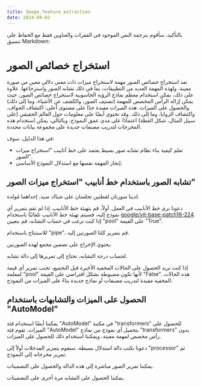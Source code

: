 ```yaml
---
title: Image_feature_extraction
date: 2024-09-02
---
```


بالتأكيد، سأقوم بترجمة النص الموجود في الفقرات والعناوين فقط مع الحفاظ على تنسيق Markdown:

# استخراج خصائص الصور

تعد استخراج خصائص الصور مهمة لاستخراج ميزات ذات معنى دلالي معين من صورة معينة. ولهذه المهمة العديد من التطبيقات، بما في ذلك تشابه الصور واسترجاعها. علاوة على ذلك، يمكن استخدام معظم نماذج الرؤية الحاسوبية لاستخراج خصائص الصور، حيث يمكن إزالة الرأس المخصص للمهمة (تصنيف الصور، والكشف عن الأشياء، وما إلى ذلك) والحصول على الميزات. هذه الميزات مفيدة جدًا على مستوى أعلى: اكتشاف الحواف، واكتشاف الزوايا، وما إلى ذلك. وقد تحتوي أيضًا على معلومات حول العالم الحقيقي (على سبيل المثال، شكل القطة) اعتمادًا على مدى عمق النموذج. وبالتالي، يمكن استخدام هذه المخرجات لتدريب مصنفات جديدة على مجموعة بيانات محددة.

في هذا الدليل، سوف:

- تعلم كيفية بناء نظام تشابه صور بسيط يعتمد على خط أنابيب "استخراج ميزات الصور".
- إنجاز المهمة نفسها مع استدلال النموذج الأساسي.

## تشابه الصور باستخدام خط أنابيب "استخراج ميزات الصور"

لدينا صورتان لقطتين تجلسان على شباك صيد، إحداهما مُولدة.

دعونا نرى خط الأنابيب في العمل. أولاً، قم بتهيئة خط الأنابيب. إذا لم تقم بتمرير أي نموذج إليه، فسيتم تهيئة خط الأنابيب تلقائيًا باستخدام [google/vit-base-patch16-224](google/vit-base-patch16-224). إذا كنت ترغب في حساب التشابه، قم بتعيين "pool" على القيمة "True".

للاستنتاج باستخدام "pipe"، قم بتمرير كلتا الصورتين إليه.

يحتوي الإخراج على تضمين مجمع لهذه الصورتين.

لحساب درجة التشابه، نحتاج إلى تمريرها إلى دالة تشابه.

إذا كنت تريد الحصول على الحالات المخفية الأخيرة قبل التجميع، تجنب تمرير أي قيمة لمعلمة "pool" لأنها تكون مضبوطة بشكل افتراضي على القيمة "False". هذه الحالات المخفية مفيدة لتدريب مصنفات أو نماذج جديدة بناءً على الميزات من النموذج.

## الحصول على الميزات والتشابهات باستخدام "AutoModel"

يمكننا أيضًا استخدام فئة "AutoModel" في مكتبة "transformers" للحصول على الميزات. تقوم فئة "AutoModel" بتحميل أي نموذج من نماذج "transformers" بدون رأس مخصص لمهمة معينة، ويمكننا استخدام ذلك للحصول على الميزات.

دعونا نكتب دالة استدلال بسيطة. سنقوم بتمرير المدخلات أولاً إلى "processor" ثم تمرير مخرجاته إلى النموذج.

يمكننا تمرير الصور مباشرة إلى هذه الدالة والحصول على التضمينات.

يمكننا الحصول على التشابه مرة أخرى على التضمينات.
